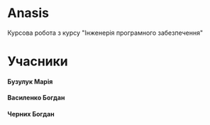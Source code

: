 # Anasis
Курсова робота з курсу "Інженерія програмного забезпечення"

# Учасники

#### Бузулук Марія
#### Василенко Богдан
#### Черних Богдан
